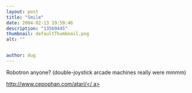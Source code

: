 ```yaml
---
layout: post
title: "Smile"
date: 2004-02-13 19:59:46
description: "13569445"
thumbnail: defaultThumbnail.png
alt: ""


author: dug
---
```


<p>Robotron anyone? (double-joystick arcade machines really were mmmm)</p>

<p><a href="http://www.cepophan.com/atari/">http://www.cepophan.com/atari/&lt;/ a&gt;</p>
